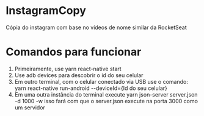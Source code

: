 # InstagramCopy
Cópia do instagram com base no vídeos de nome similar da RocketSeat

# Comandos para funcionar

<ol>
        <li> Primeiramente, use yarn react-native start </li>
        <li> Use adb devices para descobrir o id do seu celular </li>
        <li> Em outro terminal, com o celular conectado via USB use o comando:
                yarn react-native run-android --deviceId={Id do seu celular} </li>
        <li> Em uma outra instância do terminal execute yarn json-server server.json -d 1000 -w
                isso fará com que o server.json execute na porta 3000 como um servidor </li>
</ol>
